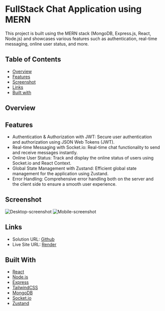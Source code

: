 # FullStack Chat Application using MERN 
This project is built using the MERN stack (MongoDB, Express.js, React, Node.js) and showcases various features such as authentication, real-time messaging, online user status, and more.


## Table of Contents
* [Overview](https://github.com/Ashrita-Das/chat-app/#overview)
* [Features](https://github.com/Ashrita-Das/chat-app/#features)
* [Screenshot](https://github.com/Ashrita-Das/chat-app/#screenshot)
* [Links](https://github.com/Ashrita-Das/chat-app/#links)
* [Built with](https://github.com/Ashrita-Das/chat-app/#built-with)

## Overview
## Features
- Authentication & Authorization with JWT: Secure user authentication and authorization using JSON Web Tokens (JWT).
- Real-time Messaging with Socket.io: Real-time chat functionality to send and receive messages instantly.
- Online User Status: Track and display the online status of users using Socket.io and React Context.
- Global State Management with Zustand: Efficient global state management for the application using Zustand.
- Error Handling: Comprehensive error handling both on the server and the client side to ensure a smooth user experience.
## Screenshot
![Desktop-screenshot]()
![Mobile-screenshot]()

## Links
- Solution URL: [Github](https://github.com/Ashrita-Das/chat-app)
- Live Site URL: [Render](https://chat-app-em73.onrender.com/)

## Built With
- [React](https://react.dev/)
- [Node.js](https://nodejs.org/en)
- [Express](https://expressjs.com/)
- [TailwindCSS](https://tailwindcss.com/)
- [MongoDB](https://www.mongodb.com/)
- [Socket.io](https://socket.io/)
- [Zustand](https://zustand-demo.pmnd.rs/)
